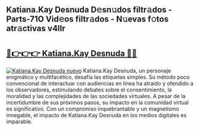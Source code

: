 ## Katiana.Kay Desnuda D𝚎sn𝚞dos filtr𝚊dos - Parts-71O Vid𝚎os filtr𝚊dos - N𝚞evas f𝚘tos atr𝚊ctivas v4lIr

# <h2><a href="http://mb3oox.tromn.icu/?c=Katiana.Kay+Desnuda">🔗👉👉👉 Katiana.Kay Desnuda 🔗🔗</a></h2>

[![Katiana.Kay Desnuda nuevo](https://i.imgur.com/pEAQMta.gif)](http://mb3oox.tromn.icu/?c=Katiana.Kay+Desnuda)
Katiana.Kay Desnuda, un personaje enigmático y multifacético, desafía las etiquetas simples. Su método poco convencional de interactuar con audiencias en línea ha atraído y ofendido a los observadores, estimulando debates sobre el consentimiento, la moralidad y las complejidades de las sociedades virtuales. A pesar de la incertidumbre de sus próximos pasos, su impacto en la comunidad virtual es significativo. Con un compromiso inquebrantable y un magnetismo innegable, el impacto de Katiana.Kay Desnuda en los medios digitales es imparable.
